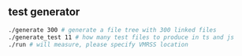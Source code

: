 ## test generator

```bash
./generate 300 # generate a file tree with 300 linked files
./generate_test 11 # how many test files to produce in ts and js
./run # will measure, please specify VMRSS location
```




